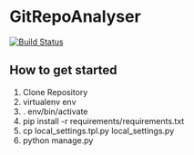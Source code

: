 GitRepoAnalyser
===============
[![Build Status](https://travis-ci.org/saeschdivara/GitRepoAnalyser.png)](https://travis-ci.org/saeschdivara/GitRepoAnalyser#)

How to get started
------------------

1. Clone Repository
2. virtualenv env
3. . env/bin/activate
4. pip install -r requirements/requirements.txt
5. cp local_settings.tpl.py local_settings.py
6. python manage.py
